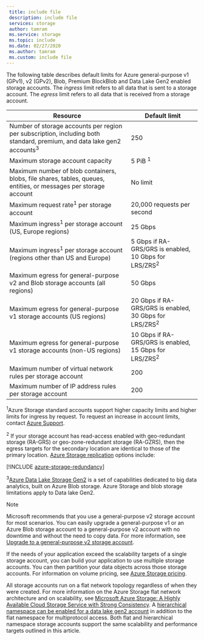 ```yaml
---
 title: include file
 description: include file
 services: storage
 author: tamram
 ms.service: storage
 ms.topic: include
 ms.date: 02/27/2020
 ms.author: tamram
 ms.custom: include file
---
```


The following table describes default limits for Azure general-purpose v1 (GPv1), v2 (GPv2), Blob, Premium BlockBlob and Data Lake Gen2 enabled storage accounts. The *ingress* limit refers to all data that is sent to a storage account. The *egress* limit refers to all data that is received from a storage account.

| Resource | Default limit |
| --- | --- |
| Number of storage accounts per region per subscription, including both standard, premium, and data lake gen2 accounts<sup>3</sup> | 250 |
| Maximum storage account capacity | 5 PiB <sup>1</sup>|
| Maximum number of blob containers, blobs, file shares, tables, queues, entities, or messages per storage account | No limit |
| Maximum request rate<sup>1</sup> per storage account | 20,000 requests per second |
| Maximum ingress<sup>1</sup> per storage account (US, Europe regions) | 25 Gbps |
| Maximum ingress<sup>1</sup> per storage account (regions other than US and Europe) | 5 Gbps if RA-GRS/GRS is enabled, 10 Gbps for LRS/ZRS<sup>2</sup> |
| Maximum egress for general-purpose v2 and Blob storage accounts (all regions) | 50 Gbps |
| Maximum egress for general-purpose v1 storage accounts (US regions) | 20 Gbps if RA-GRS/GRS is enabled, 30 Gbps for LRS/ZRS<sup>2</sup> |
| Maximum egress for general-purpose v1 storage accounts (non-US regions) | 10 Gbps if RA-GRS/GRS is enabled, 15 Gbps for LRS/ZRS<sup>2</sup> |
| Maximum number of virtual network rules per storage account | 200 |
| Maximum number of IP address rules per storage account | 200 |

<sup>1</sup>Azure Storage standard accounts support higher capacity limits and higher limits for ingress by request. To request an increase in account limits, contact [Azure Support](https://azure.microsoft.com/support/faq/).

<sup>2</sup> If your storage account has read-access enabled with geo-redundant storage (RA-GRS) or geo-zone-redundant storage (RA-GZRS), then the egress targets for the secondary location are identical to those of the primary location. [Azure Storage replication](https://docs.microsoft.com/azure/storage/common/storage-redundancy) options include:

[!INCLUDE [azure-storage-redundancy](azure-storage-redundancy.md)]

<sup>3</sup>[Azure Data Lake Storage Gen2](../articles/storage/blobs/data-lake-storage-introduction.md) is a set of capabilities dedicated to big data analytics, built on Azure Blob storage. Azure Storage and blob storage limitations apply to Data lake Gen2.

> [!NOTE]
> Microsoft recommends that you use a general-purpose v2 storage account for most scenarios. You can easily upgrade a general-purpose v1 or an Azure Blob storage account to a general-purpose v2 account with no downtime and without the need to copy data. For more information, see [Upgrade to a general-purpose v2 storage account](../articles/storage/common/storage-account-upgrade.md).

If the needs of your application exceed the scalability targets of a single storage account, you can build your application to use multiple storage accounts. You can then partition your data objects across those storage accounts. For information on volume pricing, see [Azure Storage pricing](https://azure.microsoft.com/pricing/details/storage/).

All storage accounts run on a flat network topology regardless of when they were created. For more information on the Azure Storage flat network architecture and on scalability, see [Microsoft Azure Storage: A Highly Available Cloud Storage Service with Strong Consistency](https://blogs.msdn.com/b/windowsazurestorage/archive/2011/11/20/windows-azure-storage-a-highly-available-cloud-storage-service-with-strong-consistency.aspx). A [hierarchical namespace can be enabled for a data lake gen2 account](../articles/storage/blobs/data-lake-storage-namespace.md) in addition to the flat namespace for multiprotocol access. Both flat and hierarchical namespace storage accounts support the same scalability and performance targets outlined in this article.
